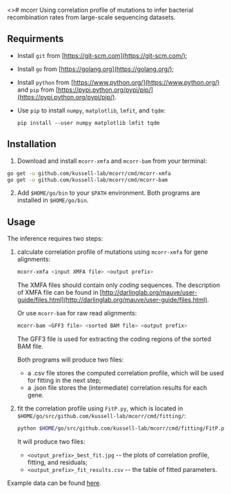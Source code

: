 <># mcorr
Using correlation profile of mutations to infer bacterial recombination rates from large-scale sequencing datasets.

## Requirments
* Install `git` from [https://git-scm.com](https://git-scm.com/);
* Install `go` from [https://golang.org](https://golang.org/);
* Install `python` from [https://www.python.org/](https://www.python.org/) and `pip` from [https://pypi.python.org/pypi/pip/](https://pypi.python.org/pypi/pip/).
* Use `pip` to install `numpy`, `matplotlib`, `lmfit`, and `tqdm`:

    `pip install --user numpy matplotlib lmfit tqdm`

## Installation
1. Download and install `mcorr-xmfa` and `mcorr-bam` from your terminal:
```sh
go get -u github.com/kussell-lab/mcorr/cmd/mcorr-xmfa
go get -u github.com/kussell-lab/mcorr/cmd/mcorr-bam
```
2. Add `$HOME/go/bin` to your `$PATH` environment. Both programs are installed in `$HOME/go/bin`.

## Usage
The inference requires two steps:

1. calculate correlation profile of mutations using `mcorr-xmfa` for gene alignments:

    ```sh
    mcorr-xmfa <input XMFA file> <output prefix>
    ```
    The XMFA files should contain only *coding* sequences. The description of XMFA file can be found in [http://darlinglab.org/mauve/user-guide/files.html](http://darlinglab.org/mauve/user-guide/files.html).

    Or use `mcorr-bam` for raw read alignments:
    ```sh
    mcorr-bam <GFF3 file> <sorted BAM file> <output prefix>
    ```
    The GFF3 file is used for extracting the coding regions of the sorted BAM file.

    Both programs will produce two files:
    * a <output prefix>.csv file stores the computed correlation profile, which will be used for fitting in the next step;
    * a <output prefix>.json file stores the (intermediate) correlation results for each gene.

2. fit the correlation profile using `FitP.py`, which is located in `$HOME/go/src/github.com/kussell-lab/mcorr/cmd/fitting/`:

    ```sh
    python $HOME/go/src/github.com/kussell-lab/mcorr/cmd/fitting/FitP.py <input (the .csv file)> <output prefix>
    ```

    It will produce two files:

    * `<output_prefix>_best_fit.jpg` -- the plots of correlation profile, fitting, and residuals;
    * `<output_prefix>_fit_results.csv` -- the table of fitted parameters.

Example data can be found [here](https://github.com/kussell-lab/mcorr_examples).
